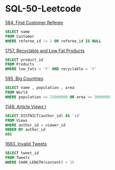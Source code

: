 # SQL-50-Leetcode

[584. Find Customer Referee](https://leetcode.com/problems/find-customer-referee/description/?envType=study-plan-v2&envId=top-sql-50)
``` sql
SELECT name
FROM Customer
WHERE referee_id != 2 OR referee_id IS NULL

```
[1757. Recyclable and Low Fat Products](https://leetcode.com/problems/recyclable-and-low-fat-products/description/?envType=study-plan-v2&envId=top-sql-50)
``` sql
SELECT product_id
FROM Products
WHERE low_fats = 'Y' AND recyclable = 'Y'
```

[595. Big Countries](https://leetcode.com/problems/big-countries/description/?envType=study-plan-v2&envId=top-sql-50)
``` sql
SELECT name , population , area
FROM World
WHERE population >= 25000000 OR area >= 3000000
```

[1148. Article Views I](https://leetcode.com/problems/article-views-i/description/?envType=study-plan-v2&envId=top-sql-50)
``` sql
SELECT DISTNICT(author_id) AS 'id'
FROM Views
WHERE author_id = viewer_id
ORDER BY author_id
ASC
```

[1683. Invalid Tweets](https://leetcode.com/problems/invalid-tweets/description/?envType=study-plan-v2&envId=top-sql-50)
``` sql
SELECT tweet_id 
FROM Tweets 
WHERE CHAR_LENGTH(content) > 15
```
